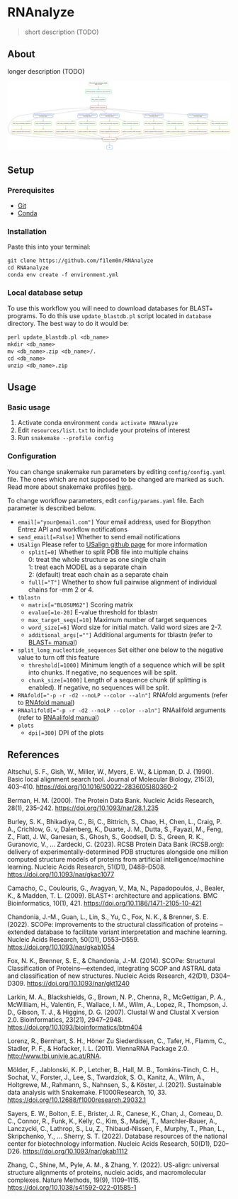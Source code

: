 
# RNAnalyze

> short description (TODO)

## About

longer description (TODO)

![example DAG after checkpoint](images/DAG_after_checkpoint.png)

## Setup

### Prerequisites

- [Git](https://git-scm.com/)
- [Conda](https://docs.conda.io/en/latest/miniconda.html)

### Installation

Paste this into your terminal:

```
git clone https://github.com/f1lem0n/RNAnalyze
cd RNAanalyze
conda env create -f environment.yml
```

### Local database setup

To use this workflow you will need to download databases for BLAST+ programs.
To do this use `update_blastdb.pl` script located in `database` directory.
The best way to do it would be:

```
perl update_blastdb.pl <db_name>
mkdir <db_name>
mv <db_name>.zip <db_name>/.
cd <db_name>
unzip <db_name>.zip
```

## Usage

### Basic usage

1. Activate conda environment `conda activate RNAnalyze`
2. Edit `resources/list.txt` to include your proteins of interest
3. Run `snakemake --profile config`

### Configuration

You can change snakemake run parameters by editing `config/config.yaml` file.
The ones which are not supposed to be changed are marked as such.
Read more about snakemake profiles
[here](https://snakemake.readthedocs.io/en/stable/executing/cli.html#profiles).

To change workflow parameters, edit `config/params.yaml` file.
Each parameter is described below.

- `email[="your@email.com"]` Your email address,
  used for Biopython Entrez API and workflow notifications
- `send_email[=False]` Whether to send email notifications
- `USalign` Please refer to
  [USalign github page](https://github.com/pylelab/USalign/tree/master)
  for more information
  - `split[=0]` Whether to split PDB file into multiple chains \
    0: treat the whole structure as one single chain \
    1: treat each MODEL as a separate chain \
    2: (default) treat each chain as a separate chain
  - `full[="T"]` Whether to show full pairwise alignment of individual chains
    for -mm 2 or 4.
- `tblastn`
  - `matrix[="BLOSUM62"]` Scoring matrix
  - `evalue[=1e-20]` E-value threshold for tblastn
  - `max_target_seqs[=10]` Maximum number of target sequences
  - `word_size[=6]` Word size for initial match. Valid word sizes are 2-7.
  - `additional_args[=""]` Additional arguments for tblastn
    (refer to [BLAST+ manual](https://www.ncbi.nlm.nih.gov/books/NBK279690/))
- `split_long_nucleotide_sequences` Set either one below to
  the negative value to turn off this feature
  - `threshold[=1000]` Minimum length of a sequence which will be split into
    chunks. If negative, no sequences will be split.
  - `chunk_size[=1000]` Length of a sequence chunk (if splitting is enabled).
    If negative, no sequences will be split.
- `RNAfold[="-p -r -d2 --noLP --color --aln"]` RNAfold arguments
  (refer to [RNAfold manual](https://www.tbi.univie.ac.at/RNA/RNAfold.1.html))
- `RNAalifold[="-p -r -d2 --noLP --color --aln"]` RNAalifold arguments
  (refer to [RNAalifold manual](https://www.tbi.univie.ac.at/RNA/RNAalifold.1.html))
- `plots`
  - `dpi[=300]` DPI of the plots

## References

Altschul, S. F., Gish, W., Miller, W., Myers, E. W., & Lipman, D. J. (1990). Basic local alignment search tool. Journal of Molecular Biology, 215(3), 403–410. https://doi.org/10.1016/S0022-2836(05)80360-2

  Berman, H. M. (2000). The Protein Data Bank. Nucleic Acids Research, 28(1), 235–242. https://doi.org/10.1093/nar/28.1.235

  Burley, S. K., Bhikadiya, C., Bi, C., Bittrich, S., Chao, H., Chen, L., Craig, P. A., Crichlow, G. v, Dalenberg, K., Duarte, J. M., Dutta, S., Fayazi, M., Feng, Z., Flatt, J. W., Ganesan, S., Ghosh, S., Goodsell, D. S., Green, R. K., Guranovic, V., … Zardecki, C. (2023). RCSB Protein Data Bank (RCSB.org): delivery of experimentally-determined PDB structures alongside one million computed structure models of proteins from artificial intelligence/machine learning. Nucleic Acids Research, 51(D1), D488–D508. https://doi.org/10.1093/nar/gkac1077

  Camacho, C., Coulouris, G., Avagyan, V., Ma, N., Papadopoulos, J., Bealer, K., & Madden, T. L. (2009). BLAST+: architecture and applications. BMC Bioinformatics, 10(1), 421. https://doi.org/10.1186/1471-2105-10-421

  Chandonia, J.-M., Guan, L., Lin, S., Yu, C., Fox, N. K., & Brenner, S. E. (2022). SCOPe: improvements to the structural classification of proteins – extended database to facilitate variant interpretation and machine learning. Nucleic Acids Research, 50(D1), D553–D559. https://doi.org/10.1093/nar/gkab1054

  Fox, N. K., Brenner, S. E., & Chandonia, J.-M. (2014). SCOPe: Structural Classification of Proteins—extended, integrating SCOP and ASTRAL data and classification of new structures. Nucleic Acids Research, 42(D1), D304–D309. https://doi.org/10.1093/nar/gkt1240

  Larkin, M. A., Blackshields, G., Brown, N. P., Chenna, R., McGettigan, P. A., McWilliam, H., Valentin, F., Wallace, I. M., Wilm, A., Lopez, R., Thompson, J. D., Gibson, T. J., & Higgins, D. G. (2007). Clustal W and Clustal X version 2.0. Bioinformatics, 23(21), 2947–2948. https://doi.org/10.1093/bioinformatics/btm404

  Lorenz, R., Bernhart, S. H., Höner Zu Siederdissen, C., Tafer, H., Flamm, C., Stadler, P. F., & Hofacker, I. L. (2011). ViennaRNA Package 2.0. http://www.tbi.univie.ac.at/RNA.

  Mölder, F., Jablonski, K. P., Letcher, B., Hall, M. B., Tomkins-Tinch, C. H., Sochat, V., Forster, J., Lee, S., Twardziok, S. O., Kanitz, A., Wilm, A., Holtgrewe, M., Rahmann, S., Nahnsen, S., & Köster, J. (2021). Sustainable data analysis with Snakemake. F1000Research, 10, 33. https://doi.org/10.12688/f1000research.29032.1

  Sayers, E. W., Bolton, E. E., Brister, J. R., Canese, K., Chan, J., Comeau, D. C., Connor, R., Funk, K., Kelly, C., Kim, S., Madej, T., Marchler-Bauer, A., Lanczycki, C., Lathrop, S., Lu, Z., Thibaud-Nissen, F., Murphy, T., Phan, L., Skripchenko, Y., … Sherry, S. T. (2022). Database resources of the national center for biotechnology information. Nucleic Acids Research, 50(D1), D20–D26. https://doi.org/10.1093/nar/gkab1112

  Zhang, C., Shine, M., Pyle, A. M., & Zhang, Y. (2022). US-align: universal structure alignments of proteins, nucleic acids, and macromolecular complexes. Nature Methods, 19(9), 1109–1115. https://doi.org/10.1038/s41592-022-01585-1